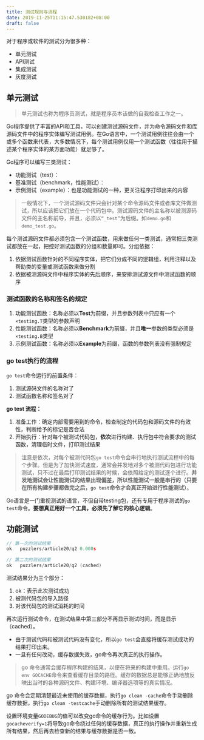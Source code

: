 ```yaml
---
title: 测试规则与流程
date: 2019-11-25T11:15:47.530182+08:00
draft: false
---
```



对于程序或软件的测试分为很多种：

- 单元测试
- API测试
- 集成测试
- 灰度测试

## 单元测试

> 单元测试也称为程序员测试，就是程序员本该做的自我检查工作之一。

Go程序提供了丰富的API和工具，可以创建测试源码文件，并为命令源码文件和库源码文件中的程序实体编写测试用例。在Go语言中，一个测试用例往往会由一个或多个函数来代表，大多数情况下，每个测试用例仅用一个测试函数（往往用于描述某个程序实体的某方面功能）就足够了。

Go程序可以编写三类测试：

- 功能测试（test）：
- 基准测试（benchmark，性能测试）：
- 示例测试（example）：也是功能测试的一种，更关注程序打印出来的内容

> 一般情况下，一个测试源码文件只会针对某个命令源码文件或者库文件做测试，所以应该把它们放在一个代码包中。测试源码文件的主名称以被测源码文件的主名称前导，并且，必须以`“_test”`为后缀。如`demo.go`和`demo_test.go`。

每个测试源码文件都必须包含一个测试函数，用来做任何一类测试，通常把三类测试都放在一起，把控好测试函数的分组和数量即可。分组依据：

1. 依据测试函数针对的不同程序实体，把它们分成不同的逻辑组，利用注释以及帮助类的变量或测试函数来做分割
2. 依据被测源码文件中程序实体的先后顺序，来安排测试源文件中测试函数的顺序

### 测试函数的名称和签名的规定

1. 功能测试函数：名称必须以**Test**为前缀，并且参数列表中只应有一个`×testing.T`类型的参数声明
2. 性能测试函数：名称必须以**Benchmark**为前缀，并且**唯一**参数的类型必须是`×testing.B`类型
3. 示例测试函数：名称必须以**Example**为前缀，函数的参数列表没有强制规定

### go test执行的流程

`go test`命令运行的前置条件：

1. 测试源码文件的名称对了
2. 测试函数名称和签名对了

**go test 流程：**

1. 准备工作：确定内部需要用到的命令，检查制定的代码包和源码文件的有效性，判断给予的标记是否合法
2. 开始执行：针对每个被测试代码包，**依次**进行构建、执行包中符合要求的测试函数，清理临时文件，打印测试结果

> 注意是依次，对每个被测代码包`go test`命令会串行地执行测试流程中的每个步骤。但是为了加快测试速度，通常会并发地对多个被测代码包进行功能测试，只不过在最后打印测试结果的时候，会依照给定的测试逐个进行。**并发地测试会让性能测试的结果出现偏差，所以性能测试一般是串行的（只要在所有构建步骤都做完之后，`go test`命令才会真正开始进行性能测试）**。

Go语言是一门重视测试的语言，不但自带testing包，还有专用于程序测试的`go test`命令。**要想真正用好一个工具，必须先了解它的核心逻辑**。

## 功能测试

```go
// 第一次的测试结果
ok   puzzlers/article20/q2 0.008s

// 第二次的测试结果
ok   puzzlers/article20/q2 (cached)
```

测试结果分为三个部分：

1. ok：表示此次测试成功
2. 被测代码包的导入路径
3. 对该代码包的测试消耗的时间

再次运行测试命令，在测试结果中第三部分不再显示测试时间，而是显示（cached）。

- 由于测试代码和被测试代码没有变化，所以`go test`会直接将缓存测试成功的结果打印出来。
- 一旦有任何改动，缓存数据失效，go命令再次真正的执行操作。

> go 命令通常会缓存程序构建的结果，以便在将来的构建中重用。运行`go env GOCACHE`命令来查看缓存目录的路径。缓存的数据总是能够正确地放反映出当时的各种源码文件、构建环境、编译器选项等的真实情况。

go 命令会定期清楚最近未使用的缓存数据，执行`go clean -cache`命令手动删除缓存数据，执行`go clean -testcache`手动删除所有的测试结果缓存。

设置环境变量`GODEBUG`的值可以改变go命令的缓存行为。比如设置`gocacheverify=1`将导致go命令绕过任何的缓存数据，真正的执行操作并重新生成所有结果，然后再去检查新的结果与缓存数据是否一致。







